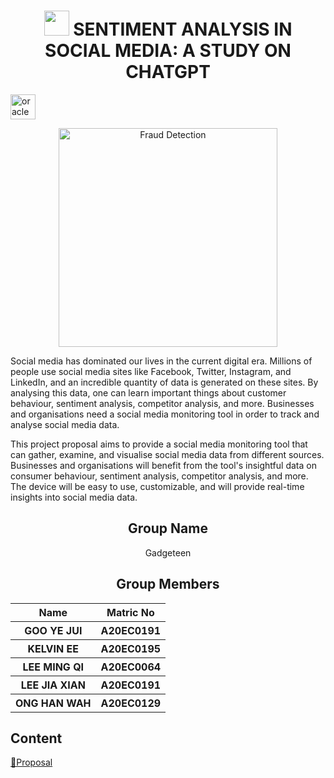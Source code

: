 <div>
<h1 align = 'center'><img src="https://encrypted-tbn0.gstatic.com/images?q=tbn:ANd9GcQUIwD84MUO1g9n6U0VWNJKRK0pPFVGTXsBeQ3KTeeGTpxX7VKB3-rMoW1J2bvU2blIFiM&usqp=CAU"  width="40" height="40"/><b> SENTIMENT ANALYSIS IN SOCIAL MEDIA: A STUDY ON CHATGPT</b> </h1>
</div> <img src="https://user-images.githubusercontent.com/97009588/226456635-fa047b5b-8c40-48b1-a5c1-651638663d66.png" alt="oracle" width="40" height="40"/>

<p align="center">
  <img src="https://cdn-insights.statusbrew.com/images/2021/07/top_27_social_media_monitoring_tools_for_businesses_of_all_sizes.png" width="350" title="Fraud Detection">
</p>

<p>
Social media has dominated our lives in the current digital era. Millions of people use social media sites like Facebook, Twitter, Instagram, and LinkedIn, and an incredible quantity of data is generated on these sites. By analysing this data, one can learn important things about customer behaviour, sentiment analysis, competitor analysis, and more. Businesses and organisations need a social media monitoring tool in order to track and analyse social media data.

This project proposal aims to provide a social media monitoring tool that can gather, examine, and visualise social media data from different sources. Businesses and organisations will benefit from the tool's insightful data on consumer behaviour, sentiment analysis, competitor analysis, and more. The device will be easy to use, customizable, and will provide real-time insights into social media data.
  </p>
  
<h2 align="center">
  Group Name
  <br>
</h2>

<p align="center">
  <a>Gadgeteen</a><br>
</p>

<h2 align="center">
  Group Members
  <br>
</h2>
<p align="center">
<table align="center">
  <tr>
    <th>Name</th>
    <th>Matric No</th>
  </tr>
  <tr>
    <th>GOO YE JUI</th>
    <th>A20EC0191</th>
  </tr>
    <tr>
    <th>KELVIN EE</th>
    <th>A20EC0195</th>
  </tr>
    <tr>
    <th>LEE MING QI</th>
    <th>A20EC0064</th>
  </tr>
    <tr>
    <th>LEE JIA XIAN</th>
    <th>A20EC0191</th>
  </tr>
    <tr>
    <th>ONG HAN WAH</th>
    <th>A20EC0129</th>
  </tr>
</table>
</p>

## Content
[📄Proposal](https://github.com/drshahizan/special-topic-data-engineering/blob/main/project/proposal/Gadgeteen/Proposal_Gadgeteen.md)
